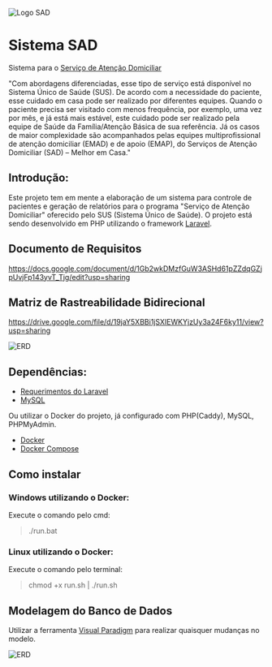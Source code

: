 ![Logo SAD](https://i.imgur.com/6bDlrWe.png)

# Sistema SAD
Sistema para o [Serviço de Atenção Domiciliar](http://portalms.saude.gov.br/acoes-e-programas/melhor-em-casa-servico-de-atencao-domiciliar/atencao-domiciliar)

"Com abordagens diferenciadas, esse tipo de serviço está disponível no Sistema Único de Saúde (SUS). De acordo com a necessidade do paciente, esse cuidado em casa pode ser realizado por diferentes equipes. Quando o paciente precisa ser visitado com menos frequência, por exemplo, uma vez por mês, e já está mais estável, este cuidado pode ser realizado pela equipe de Saúde da Família/Atenção Básica de sua referência. Já os casos de maior complexidade são acompanhados pelas equipes multiprofissional de atenção domiciliar (EMAD) e de apoio (EMAP), do Serviços de Atenção Domiciliar (SAD) – Melhor em Casa."

## Introdução:

Este projeto tem em mente a elaboração de um sistema para controle de pacientes e geração de relatórios para o programa "Serviço de Atenção Domiciliar" oferecido pelo SUS (Sistema Único de Saúde). O projeto está sendo desenvolvido em PHP utilizando o framework [Laravel](https://laravel.com/).

## Documento de Requisitos
https://docs.google.com/document/d/1Gb2wkDMzfGuW3ASHd61pZZdqGZjpUvjFp143yvT_Tjg/edit?usp=sharing

## Matriz de Rastreabilidade Bidirecional
https://drive.google.com/file/d/19jaY5XBBi1jSXIEWKYjzUy3a24F6ky11/view?usp=sharing

![ERD](https://imgur.com/0d9935c4-042a-4f27-b319-07b70a093a90)

## Dependências:
- [Requerimentos do Laravel](https://laravel.com/docs/5.7#server-requirements)
- [MySQL](https://www.mysql.com/)

Ou utilizar o Docker do projeto, já configurado com PHP(Caddy), MySQL, PHPMyAdmin.
- [Docker](https://docs.docker.com/get-started/)
- [Docker Compose](https://docs.docker.com/compose/)

## Como instalar

### Windows utilizando o Docker: 
Execute o comando pelo cmd:

>./run.bat

### Linux utilizando o Docker:
Execute o comando pelo terminal:

>chmod +x run.sh | ./run.sh

## Modelagem do Banco de Dados

Utilizar a ferramenta [Visual Paradigm](https://www.visual-paradigm.com/download/community.jsp) para realizar quaisquer mudanças no modelo.

![ERD](https://i.imgur.com/mWLVSmz.jpg)

